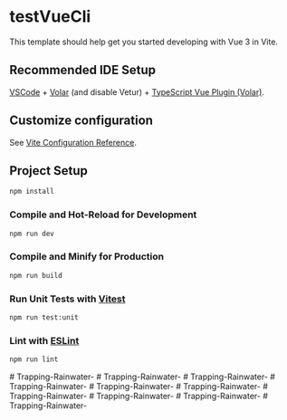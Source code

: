 # testVueCli

This template should help get you started developing with Vue 3 in Vite.

## Recommended IDE Setup

[VSCode](https://code.visualstudio.com/) + [Volar](https://marketplace.visualstudio.com/items?itemName=Vue.volar) (and disable Vetur) + [TypeScript Vue Plugin (Volar)](https://marketplace.visualstudio.com/items?itemName=Vue.vscode-typescript-vue-plugin).

## Customize configuration

See [Vite Configuration Reference](https://vitejs.dev/config/).

## Project Setup

```sh
npm install
```

### Compile and Hot-Reload for Development

```sh
npm run dev
```

### Compile and Minify for Production

```sh
npm run build
```

### Run Unit Tests with [Vitest](https://vitest.dev/)

```sh
npm run test:unit
```

### Lint with [ESLint](https://eslint.org/)

```sh
npm run lint
```
#   T r a p p i n g - R a i n w a t e r -  
 #   T r a p p i n g - R a i n w a t e r -  
 #   T r a p p i n g - R a i n w a t e r -  
 #   T r a p p i n g - R a i n w a t e r -  
 #   T r a p p i n g - R a i n w a t e r -  
 #   T r a p p i n g - R a i n w a t e r -  
 #   T r a p p i n g - R a i n w a t e r -  
 #   T r a p p i n g - R a i n w a t e r -  
 #   T r a p p i n g - R a i n w a t e r -  
 #   T r a p p i n g - R a i n w a t e r -  
 